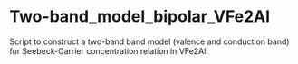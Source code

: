 # Two-band_model_bipolar_VFe2Al
Script to construct a two-band band model (valence and conduction band) for Seebeck-Carrier concentration relation in VFe2Al. 
